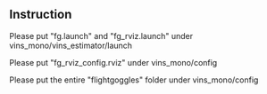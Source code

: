## Instruction
Please put "fg.launch" and "fg_rviz.launch" under vins_mono/vins_estimator/launch

Please put "fg_rviz_config.rviz" under vins_mono/config

Please put the entire "flightgoggles" folder under vins_mono/config
